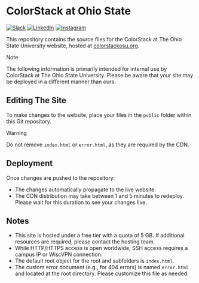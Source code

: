 # ColorStack at Ohio State

[![Slack](https://img.shields.io/badge/Slack-4A154B?logo=slack&logoColor=fff)](https://join.slack.com/t/colorstackosu/shared_invite/zt-2pm3rbsc0-d25NkeW0B14YIEHclyJsVg)
[![LinkedIn](https://custom-icon-badges.demolab.com/badge/LinkedIn-0A66C2?logo=linkedin-white&logoColor=fff)](https://www.linkedin.com/company/colorstack-osu/)
[![Instagram](https://img.shields.io/badge/Instagram-%23E4405F.svg?logo=Instagram&logoColor=white)](https://www.instagram.com/colorstackosu/)

This repository contains the source files for the ColorStack at The Ohio State University website, hosted at [colorstackosu.org](http://colorstackosu.org/).

> [!NOTE]
> The following information is primarily intended for internal use by ColorStack at The Ohio State University. Please be aware that your site may be deployed in a different manner than ours.

## Editing The Site

To make changes to the website, place your files in the `public` folder within this Git repository.

> [!WARNING]
> Do not remove `index.html` or `error.html`, as they are required by the CDN.

## Deployment

Once changes are pushed to the repository:

- The changes automatically propagate to the live website.
- The CDN distribution may take between 1 and 5 minutes to redeploy. Please wait for this duration to see your changes live.

## Notes

- This site is hosted under a free tier with a quota of 5 GB. If additional resources are required, please contact the hosting team.
- While HTTP/HTTPS access is open worldwide, SSH access requires a campus IP or WiscVPN connection.
- The default root object for the root and subfolders is `index.html`.
- The custom error document (e.g., for 404 errors) is named `error.html` and located at the root directory. Please customize this file as needed.
